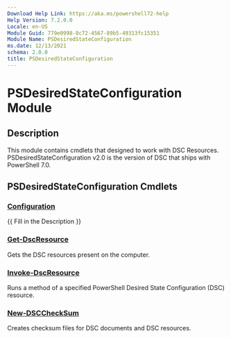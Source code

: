 ```yaml
---
Download Help Link: https://aka.ms/powershell72-help
Help Version: 7.2.0.0
Locale: en-US
Module Guid: 779e0998-8c72-4567-89b5-49313fc15351
Module Name: PSDesiredStateConfiguration
ms.date: 12/13/2021
schema: 2.0.0
title: PSDesiredStateConfiguration
---
```

# PSDesiredStateConfiguration Module

## Description
This module contains cmdlets that designed to work with DSC Resources. PSDesiredStateConfiguration
v2.0 is the version of DSC that ships with PowerShell 7.0.

## PSDesiredStateConfiguration Cmdlets

### [Configuration](Configuration.md)
{{ Fill in the Description }}

### [Get-DscResource](Get-DscResource.md)
Gets the DSC resources present on the computer.

### [Invoke-DscResource](Invoke-DscResource.md)
Runs a method of a specified PowerShell Desired State Configuration (DSC) resource.

### [New-DSCCheckSum](New-DSCCheckSum.md)
Creates checksum files for DSC documents and DSC resources.
